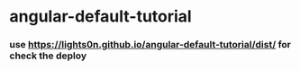 # angular-default-tutorial

### use https://lights0n.github.io/angular-default-tutorial/dist/ for check the deploy

